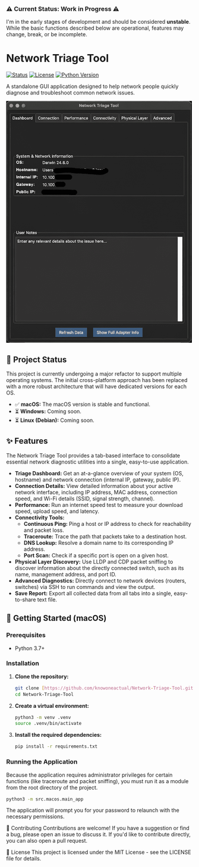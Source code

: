 ### ⚠️ Current Status: Work in Progress ⚠️

I'm in the early stages of development and should be considered **unstable**. While the basic functions described below are operational, features may change, break, or be incomplete.


# Network Triage Tool

[![Status](https://img.shields.io/badge/status-active%20development-green)](https://github.com/knowoneactual/Network-Triage-Tool)
[![License](https://img.shields.io/badge/License-MIT-blue.svg)](https://opensource.org/licenses/MIT)
[![Python Version](https://img.shields.io/badge/python-3.7+-blue.svg)](https://www.python.org/downloads/)

A standalone GUI application designed to help network people quickly diagnose and troubleshoot common network issues.

![Screenshot of the Network Triage Tool](/img/assets/readme/Screenshot_midpoint_000020.webp)

## 🚧 Project Status

This project is currently undergoing a major refactor to support multiple operating systems. The initial cross-platform approach has been replaced with a more robust architecture that will have dedicated versions for each OS.

-   ✅ **macOS:** The macOS version is stable and functional.
-   ⏳ **Windows:** Coming soon.
-   ⏳ **Linux (Debian):** Coming soon.

## ✨ Features

The Network Triage Tool provides a tab-based interface to consolidate essential network diagnostic utilities into a single, easy-to-use application.

-   **Triage Dashboard:** Get an at-a-glance overview of your system (OS, hostname) and network connection (internal IP, gateway, public IP).
-   **Connection Details:** View detailed information about your active network interface, including IP address, MAC address, connection speed, and Wi-Fi details (SSID, signal strength, channel).
-   **Performance:** Run an internet speed test to measure your download speed, upload speed, and latency.
-   **Connectivity Tools:**
    -   **Continuous Ping:** Ping a host or IP address to check for reachability and packet loss.
    -   **Traceroute:** Trace the path that packets take to a destination host.
    -   **DNS Lookup:** Resolve a domain name to its corresponding IP address.
    -   **Port Scan:** Check if a specific port is open on a given host.
-   **Physical Layer Discovery:** Use LLDP and CDP packet sniffing to discover information about the directly connected switch, such as its name, management address, and port ID.
-   **Advanced Diagnostics:** Directly connect to network devices (routers, switches) via SSH to run commands and view the output.
-   **Save Report:** Export all collected data from all tabs into a single, easy-to-share text file.

## 🚀 Getting Started (macOS)

### Prerequisites
-   Python 3.7+

### Installation

1.  **Clone the repository:**
    ```bash
    git clone [https://github.com/knowoneactual/Network-Triage-Tool.git](https://github.com/knowoneactual/Network-Triage-Tool.git)
    cd Network-Triage-Tool
    ```

2.  **Create a virtual environment:**
    ```bash
    python3 -m venv .venv
    source .venv/bin/activate
    ```

3.  **Install the required dependencies:**
    ```bash
    pip install -r requirements.txt
    ```

### Running the Application

Because the application requires administrator privileges for certain functions (like traceroute and packet sniffing), you must run it as a module from the root directory of the project.

```bash
python3 -m src.macos.main_app
```
The application will prompt you for your password to relaunch with the necessary permissions.

🤝 Contributing
Contributions are welcome! If you have a suggestion or find a bug, please open an issue to discuss it. If you'd like to contribute directly, you can also open a pull request.

📄 License
This project is licensed under the MIT License - see the LICENSE file for details.
